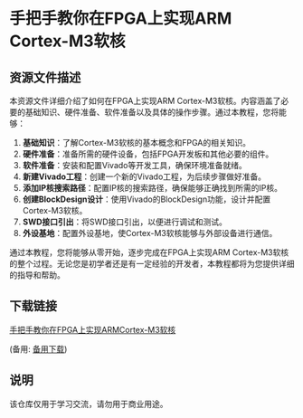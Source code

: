 # 手把手教你在FPGA上实现ARM Cortex-M3软核

## 资源文件描述

本资源文件详细介绍了如何在FPGA上实现ARM Cortex-M3软核。内容涵盖了必要的基础知识、硬件准备、软件准备以及具体的操作步骤。通过本教程，您将能够：

1. **基础知识**：了解Cortex-M3软核的基本概念和FPGA的相关知识。
2. **硬件准备**：准备所需的硬件设备，包括FPGA开发板和其他必要的组件。
3. **软件准备**：安装和配置Vivado等开发工具，确保环境准备就绪。
4. **新建Vivado工程**：创建一个新的Vivado工程，为后续步骤做好准备。
5. **添加IP核搜索路径**：配置IP核的搜索路径，确保能够正确找到所需的IP核。
6. **创建BlockDesign设计**：使用Vivado的BlockDesign功能，设计并配置Cortex-M3软核。
7. **SWD接口引出**：将SWD接口引出，以便进行调试和测试。
8. **外设基地**：配置外设基地，使Cortex-M3软核能够与外部设备进行通信。

通过本教程，您将能够从零开始，逐步完成在FPGA上实现ARM Cortex-M3软核的整个过程。无论您是初学者还是有一定经验的开发者，本教程都将为您提供详细的指导和帮助。

## 下载链接
[手把手教你在FPGA上实现ARMCortex-M3软核](https://pan.quark.cn/s/0237f4c1c017) 

(备用: [备用下载](https://pan.baidu.com/s/1ggK3AzDuQPb3co2QnC9tIQ?pwd=1234))

## 说明

该仓库仅用于学习交流，请勿用于商业用途。
